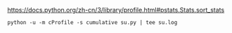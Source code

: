 https://docs.python.org/zh-cn/3/library/profile.html#pstats.Stats.sort_stats

`python -u -m cProfile -s cumulative su.py | tee su.log`


